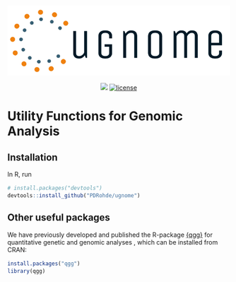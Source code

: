 <p align="center">
<img src="https://github.com/PDRohde/ugnome/blob/master/misc/logo.png" >
</p>
<p align="center">
<a href="https://hits.seeyoufarm.com"><img src="https://hits.seeyoufarm.com/api/count/incr/badge.svg?url=https%3A%2F%2Fgithub.com%2FPDRohde%2Fugnome&count_bg=%2379C83D&title_bg=%23555555&icon=&icon_color=%23E7E7E7&title=hits&edge_flat=false"/></a>
<a href="/LICENSE"><img src="https://img.shields.io/badge/license-GPL-blue.svg" alt="license" /></a>
</p>

# Utility Functions for Genomic Analysis

## Installation
In R, run

```r
# install.packages("devtools")
devtools::install_github("PDRohde/ugnome")
```

## Other useful packages
We have previously developed and published the R-package [{qgg}](https://academic.oup.com/bioinformatics/article/36/8/2614/5688744) for quantitative genetic and genomic analyses
, which can be installed from CRAN:
```r
install.packages("qgg")
library(qgg)
```